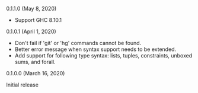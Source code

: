 0.1.1.0 (May 8, 2020)

* Support GHC 8.10.1

0.1.0.1 (April 1, 2020)

* Don't fail if 'git' or 'hg' commands cannot be found.
* Better error message when syntax support needs to be extended.
* Add support for following type syntax: lists, tuples, constraints, 
  unboxed sums, and forall.

0.1.0.0 (March 16, 2020)

Initial release
